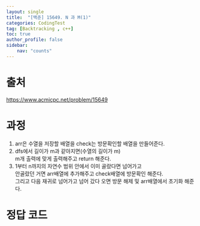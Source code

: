 ```yaml
---
layout: single
title:  "[백준] 15649. N 과 M(1)"
categories: CodingTest
tag: [Backtracking , c++]
toc: true
author_profile: false
sidebar:
    nav: "counts"
---
```


# 출처
<https://www.acmicpc.net/problem/15649>



  
  
# 과정
1. arr은 수열을 저장할 배열을 check는 방문확인할 배열을 만들어준다.
2. dfs에서 길이가 m과 같아지면(수열의 길이가 m)  
m개 출력에 맞게 출력해주고 return 해준다.
3. 1부터 n까지의 자연수 범위 안에서 이미 골랐다면 넘어가고  
안골랐던 거면 arr배열에 추가해주고 check배열에 방문확인 해준다.  
그리고 다음 재귀로 넘어가고 넘어 갔다 오면 방문 해제 및 arr배열에서 초기화 해준다.



# 정답 코드
<script src="https://gist.github.com/kghees/a05c8950502588f1ec41e4fd3e4053e5.js"></script>
  




